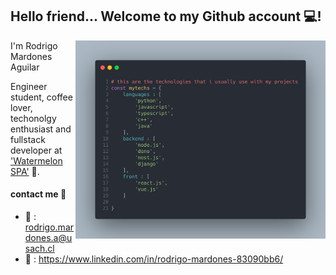 

Hello friend... Welcome to my Github account 💻!
---

<img align='right' src="https://github.com/RodrigoMardones/RodrigoMardones/blob/master/mystuff.png?raw=true" width=400 />

I'm Rodrigo Mardones Aguilar

Engineer student, coffee lover, techonolgy enthusiast 
and fullstack developer at ['Watermelon SPA'](http://bewatermelon.com/)  🍉.



#### contact me 📱
- 📧 : rodrigo.mardones.a@usach.cl
- 💼 : https://www.linkedin.com/in/rodrigo-mardones-83090bb6/